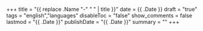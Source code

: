 +++
title = "{{ replace .Name "-" " " | title }}"
date = {{ .Date }}
draft = "true"
tags = "english","languages"
disableToc = "false"
show_comments = false
lastmod = "{{ .Date }}"
publishDate = "{{ .Date }}"
summary = ""
+++
